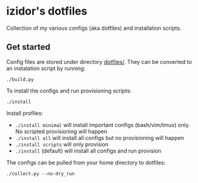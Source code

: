 # izidor's dotfiles

Collection of my various configs (aka dotfiles) and installation scripts.

## Get started

Config files are stored under directory [dotfiles/](dotfiles/). They can be converted to
an instalation script by running:

```shell
./build.py
```

To install the configs and run provisioning scripts:

```shell
./install
```

Install profiles:

 - `./install minimal` will install important configs (bash/vim/tmux) only. No
   scripted provisioning will happen
 - `./install all` will install all configs but no provisioning will happen
 - `./install scripts` will only provision
 - `./install` (default) will install all configs and run provision

The configs can be pulled from your home directory to dotfiles:

```shell
./collect.py --no-dry_run
```
